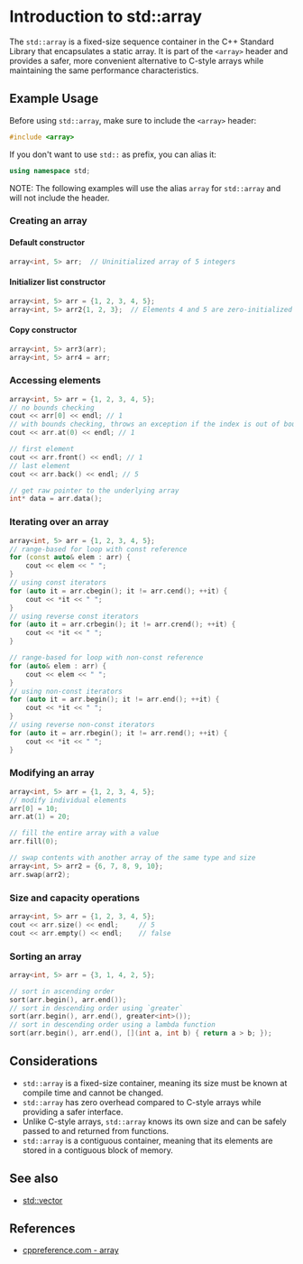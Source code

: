 # Introduction to std::array

The `std::array` is a fixed-size sequence container in the C++ Standard Library that encapsulates a static array. It is part of the `<array>` header and provides a safer, more convenient alternative to C-style arrays while maintaining the same performance characteristics.

## Example Usage

Before using `std::array`, make sure to include the `<array>` header:

```cpp
#include <array>
```

If you don't want to use `std::` as prefix, you can alias it:

```cpp
using namespace std;
```

NOTE: The following examples will use the alias `array` for `std::array` and will not include the header.

### Creating an array

#### Default constructor

```cpp
array<int, 5> arr;  // Uninitialized array of 5 integers
```

#### Initializer list constructor

```cpp
array<int, 5> arr = {1, 2, 3, 4, 5};
array<int, 5> arr2{1, 2, 3};  // Elements 4 and 5 are zero-initialized
```

#### Copy constructor

```cpp
array<int, 5> arr3(arr);
array<int, 5> arr4 = arr;
```

### Accessing elements

```cpp
array<int, 5> arr = {1, 2, 3, 4, 5};
// no bounds checking
cout << arr[0] << endl; // 1
// with bounds checking, throws an exception if the index is out of bounds
cout << arr.at(0) << endl; // 1

// first element
cout << arr.front() << endl; // 1
// last element
cout << arr.back() << endl; // 5

// get raw pointer to the underlying array
int* data = arr.data();
```

### Iterating over an array

```cpp
array<int, 5> arr = {1, 2, 3, 4, 5};
// range-based for loop with const reference
for (const auto& elem : arr) {
    cout << elem << " ";
}
// using const iterators
for (auto it = arr.cbegin(); it != arr.cend(); ++it) {
    cout << *it << " ";
}
// using reverse const iterators
for (auto it = arr.crbegin(); it != arr.crend(); ++it) {
    cout << *it << " ";
}

// range-based for loop with non-const reference
for (auto& elem : arr) {
    cout << elem << " ";
}
// using non-const iterators
for (auto it = arr.begin(); it != arr.end(); ++it) {
    cout << *it << " ";
}
// using reverse non-const iterators
for (auto it = arr.rbegin(); it != arr.rend(); ++it) {
    cout << *it << " ";
}
```

### Modifying an array

```cpp
array<int, 5> arr = {1, 2, 3, 4, 5};
// modify individual elements
arr[0] = 10;
arr.at(1) = 20;

// fill the entire array with a value
arr.fill(0);

// swap contents with another array of the same type and size
array<int, 5> arr2 = {6, 7, 8, 9, 10};
arr.swap(arr2);
```

### Size and capacity operations

```cpp
array<int, 5> arr = {1, 2, 3, 4, 5};
cout << arr.size() << endl;     // 5
cout << arr.empty() << endl;    // false
```

### Sorting an array

```cpp
array<int, 5> arr = {3, 1, 4, 2, 5};

// sort in ascending order
sort(arr.begin(), arr.end());
// sort in descending order using `greater`
sort(arr.begin(), arr.end(), greater<int>());
// sort in descending order using a lambda function
sort(arr.begin(), arr.end(), [](int a, int b) { return a > b; });
```

## Considerations

- `std::array` is a fixed-size container, meaning its size must be known at compile time and cannot be changed.
- `std::array` has zero overhead compared to C-style arrays while providing a safer interface.
- Unlike C-style arrays, `std::array` knows its own size and can be safely passed to and returned from functions.
- `std::array` is a contiguous container, meaning that its elements are stored in a contiguous block of memory.

## See also

- [std::vector](containers/vector)

## References

- [cppreference.com - array](https://en.cppreference.com/w/cpp/container/array)
